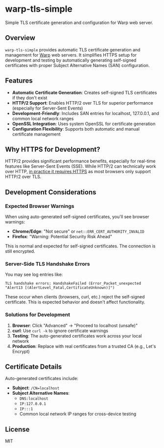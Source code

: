 # warp-tls-simple

Simple TLS certificate generation and configuration for Warp web server.

## Overview

`warp-tls-simple` provides automatic TLS certificate generation and management for [Warp](https://hackage.haskell.org/package/warp) web servers. It simplifies HTTPS setup for development and testing by automatically generating self-signed certificates with proper Subject Alternative Names (SAN) configuration.

## Features

- **Automatic Certificate Generation**: Creates self-signed TLS certificates if they don't exist
- **HTTP/2 Support**: Enables HTTP/2 over TLS for superior performance (especially for Server-Sent Events)
- **Development-Friendly**: Includes SAN entries for localhost, 127.0.0.1, and common local network ranges
- **OpenSSL Integration**: Uses system OpenSSL for certificate generation
- **Configuration Flexibility**: Supports both automatic and manual certificate management

## Why HTTPS for Development?

HTTP/2 provides significant performance benefits, especially for real-time features like Server-Sent Events (SSE). While HTTP/2 can technically work over HTTP, [in practice it requires HTTPS](https://http2-explained.haxx.se/en/part5#id-5.2.-http2-for-https) as most browsers only support HTTP/2 over TLS.

## Development Considerations

### Expected Browser Warnings

When using auto-generated self-signed certificates, you'll see browser warnings:
- **Chrome/Edge**: "Not secure" or `net::ERR_CERT_AUTHORITY_INVALID`
- **Firefox**: "Warning: Potential Security Risk Ahead"

This is normal and expected for self-signed certificates. The connection is still encrypted.

### Server-Side TLS Handshake Errors

You may see log entries like:
```
TLS handshake errors: HandshakeFailed (Error_Packet_unexpected "Alert13 [(AlertLevel_Fatal,CertificateUnknown)]")
```

These occur when clients (browsers, curl, etc.) reject the self-signed certificate. This is expected behavior and doesn't affect functionality.

### Solutions for Development

1. **Browser**: Click "Advanced" → "Proceed to localhost (unsafe)"
2. **curl**: Use `curl -k` to ignore certificate warnings
3. **Testing**: The auto-generated certificates work across your local network
4. **Production**: Replace with real certificates from a trusted CA (e.g., Let's Encrypt)

## Certificate Details

Auto-generated certificates include:
- **Subject**: `/CN=localhost`
- **Subject Alternative Names**:
  - `DNS:localhost`
  - `IP:127.0.0.1`
  - `IP:::1`
  - Common local network IP ranges for cross-device testing

## License

MIT